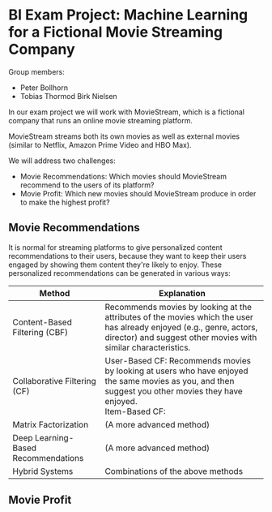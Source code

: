 # BI Exam Project: Machine Learning for a Fictional Movie Streaming Company

Group members:
- Peter Bollhorn
- Tobias Thormod Birk Nielsen

In our exam project we will work with MovieStream, which is a fictional company that runs an online movie streaming platform.

MovieStream streams both its own movies as well as external movies (similar to Netflix, Amazon Prime Video and HBO Max).

We will address two challenges:
- Movie Recommendations: Which movies should MovieStream recommend to the users of its platform?
- Movie Profit: Which new movies should MovieStream produce in order to make the highest profit?


## Movie Recommendations
It is normal for streaming platforms to give personalized content recommendations to their users, because they want to keep their users engaged by showing them content they're likely to enjoy. These personalized recommendations can be generated in various ways:






| Method                                    | Explanation                                                                                                                                                                           |
|-------------------------------------------|---------------------------------------------------------------------------------------------------------------------------------------------------------------------------------------|
| Content-Based Filtering (CBF)             | Recommends movies by looking at the attributes of the movies which the user has already enjoyed (e.g., genre, actors, director) and suggest other movies with similar characteristics.|
| Collaborative Filtering (CF)              | User-Based CF: Recommends movies by looking at users who have enjoyed the same movies as you, and then suggest you other movies they have enjoyed.<br> Item-Based CF:                 |
| Matrix Factorization                      | (A more advanced method)  |
| Deep Learning-Based Recommendations       | (A more advanced method)  |
| Hybrid Systems                            | Combinations of the above methods


## Movie Profit
